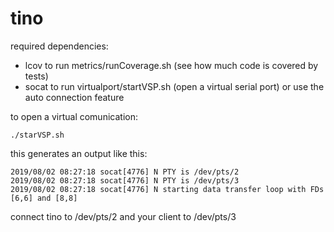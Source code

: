 # tino

required dependencies:
* lcov to run metrics/runCoverage.sh (see how much code is covered by tests)
* socat to run virtualport/startVSP.sh (open a virtual serial port) or use the auto connection feature

to open a virtual comunication:

~~~
./starVSP.sh
~~~

this generates an output like this:

~~~
2019/08/02 08:27:18 socat[4776] N PTY is /dev/pts/2
2019/08/02 08:27:18 socat[4776] N PTY is /dev/pts/3
2019/08/02 08:27:18 socat[4776] N starting data transfer loop with FDs [6,6] and [8,8]
~~~

connect tino to /dev/pts/2 and your client to /dev/pts/3

